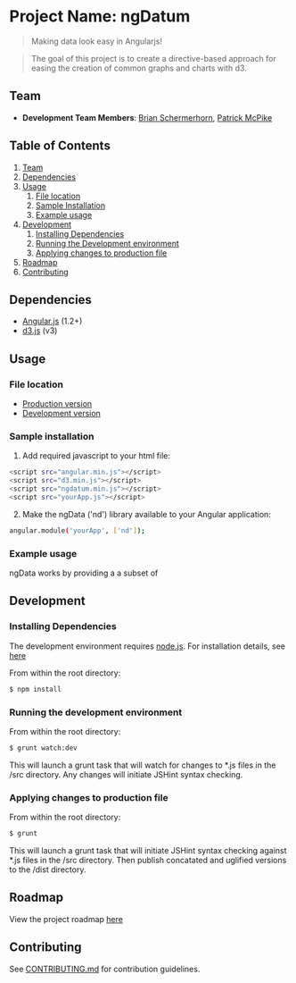 
# Project Name: ngDatum

>  Making data look easy in Angularjs!

>  The goal of this project is to create a directive-based approach for easing the creation of common graphs and charts with d3.





##  Team

  - __Development Team Members__: 
[Brian Schermerhorn](https://github.com/elderbas), [Patrick McPike](https://github.com/mcpike)

## Table of Contents

1. [Team](#team)
1. [Dependencies](#dependencies)
1. [Usage](#Usage)
    1. [File location](#file-location)
    1. [Sample Installation](#sample-installation)
    1. [Example usage](#example-usage)
1. [Development](#development)
    1. [Installing Dependencies](#installing-dependencies)
    1. [Running the Development environment](#running-the-development-environment)
    1. [Applying changes to production file](#applying-changes-to-production-file)
1. [Roadmap](#roadmap)
1. [Contributing](#contributing)


## Dependencies

- [Angular.js](https://angularjs.org/) (1.2+)
- [d3.js](http://d3js.org/) (v3)

## Usage

### File location

- [Production version](https://github.com/ngDatum/ngDatum/blob/master/dist/ngdatum.min.js)
- [Development version](https://github.com/ngDatum/ngDatum/blob/master/dist/ngdatum.js)

### Sample installation

1. Add required javascript to your html file:
```sh
<script src="angular.min.js"></script>
<script src="d3.min.js"></script>
<script src="ngdatum.min.js"></script>
<script src="yourApp.js"></script>
```

2. Make the ngData ('nd') library available to your Angular application:
```sh
angular.module('yourApp', ['nd']);
```

### Example usage

ngData works by providing a a subset of 


## Development

### Installing Dependencies

The development environment requires [node.js](http://nodejs.org/).  For installation details, see [here](http://nodejs.org/download/)

From within the root directory:

```sh
$ npm install
```

### Running the development environment

From within the root directory:

```sh
$ grunt watch:dev
```

This will launch a grunt task that will watch for changes to *.js files in the /src directory.  Any changes will initiate JSHint syntax checking.

### Applying changes to production file

From within the root directory:

```sh
$ grunt
```

This will launch a grunt task that will initiate JSHint syntax checking against *.js files in the /src directory.  Then publish concatated and uglified versions to the /dist directory.  


## Roadmap

View the project roadmap [here](https://github.com/ngDatum/ngDatum/issues)


## Contributing

See [CONTRIBUTING.md](CONTRIBUTING.md) for contribution guidelines.